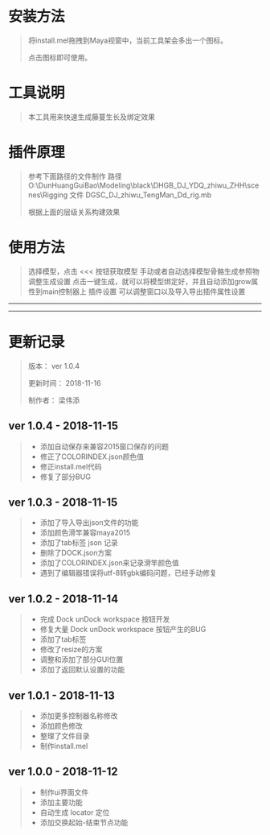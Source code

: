 ﻿# 安装方法
> 将install.mel拖拽到Maya视窗中，当前工具架会多出一个图标。
> 
> 点击图标即可使用。

# 工具说明
> 本工具用来快速生成藤蔓生长及绑定效果

# 插件原理
> 参考下面路径的文件制作
> 路径 O:\DunHuangGuiBao\Modeling\black\DHGB_DJ_YDQ_zhiwu_ZHH\scenes\Rigging
> 文件 DGSC_DJ_zhiwu_TengMan_Dd_rig.mb
>
> 根据上面的层级关系构建效果

# 使用方法
> 选择模型，点击 <<< 按钮获取模型
> 手动或者自动选择模型骨骼生成参照物
> 调整生成设置
> 点击一键生成，就可以将模型绑定好，并且自动添加grow属性到main控制器上
> 插件设置  可以调整窗口以及导入导出插件属性设置

---
---

# 更新记录
> 版本： ver 1.0.4
> 
> 更新时间： 2018-11-16
> 
> 制作者： 梁伟添

## ver 1.0.4 - 2018-11-15
> + 添加自动保存来兼容2015窗口保存的问题
> + 修正了COLORINDEX.json颜色值
> + 修正install.mel代码
> + 修复了部分BUG

## ver 1.0.3 - 2018-11-15
> + 添加了导入导出json文件的功能
> + 添加颜色滑竿兼容maya2015
> + 添加了tab标签 json 记录
> + 删除了DOCK.json方案
> + 添加了COLORINDEX.json来记录滑竿颜色值
> + 遇到了编辑器错误将utf-8转gbk编码问题，已经手动修复

## ver 1.0.2 - 2018-11-14
> + 完成 Dock unDock workspace 按钮开发
> + 修复大量 Dock unDock workspace 按钮产生的BUG
> + 添加了tab标签
> + 修改了resize的方案
> + 调整和添加了部分GUI位置
> + 添加了返回默认设置的功能

## ver 1.0.1 - 2018-11-13
> + 添加更多控制器名称修改
> + 添加颜色修改
> + 整理了文件目录
> + 制作install.mel
> 
## ver 1.0.0 - 2018-11-12
> + 制作ui界面文件
> + 添加主要功能
> + 自动生成 locator 定位
> + 添加交换起始-结束节点功能
